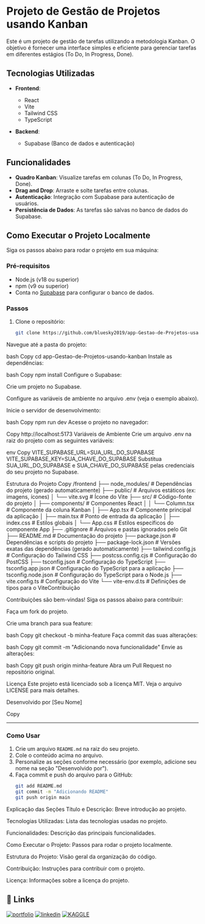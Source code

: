 # Projeto de Gestão de Projetos usando Kanban

Este é um projeto de gestão de tarefas utilizando a metodologia Kanban. O objetivo é fornecer uma interface simples e eficiente para gerenciar tarefas em diferentes estágios (To Do, In Progress, Done).

## Tecnologias Utilizadas

- **Frontend**:
  - React
  - Vite
  - Tailwind CSS
  - TypeScript

- **Backend**:
  - Supabase (Banco de dados e autenticação)

## Funcionalidades

- **Quadro Kanban**: Visualize tarefas em colunas (To Do, In Progress, Done).
- **Drag and Drop**: Arraste e solte tarefas entre colunas.
- **Autenticação**: Integração com Supabase para autenticação de usuários.
- **Persistência de Dados**: As tarefas são salvas no banco de dados do Supabase.

## Como Executar o Projeto Localmente

Siga os passos abaixo para rodar o projeto em sua máquina:

### Pré-requisitos

- Node.js (v18 ou superior)
- npm (v9 ou superior)
- Conta no [Supabase](https://supabase.com/) para configurar o banco de dados.

### Passos

1. Clone o repositório:
   ```bash
   git clone https://github.com/bluesky2019/app-Gestao-de-Projetos-usando-kanban.git


Navegue até a pasta do projeto:

bash
Copy
cd app-Gestao-de-Projetos-usando-kanban
Instale as dependências:

bash
Copy
npm install
Configure o Supabase:

Crie um projeto no Supabase.

Configure as variáveis de ambiente no arquivo .env (veja o exemplo abaixo).

Inicie o servidor de desenvolvimento:

bash
Copy
npm run dev
Acesse o projeto no navegador:

Copy
http://localhost:5173
Variáveis de Ambiente
Crie um arquivo .env na raiz do projeto com as seguintes variáveis:

env
Copy
VITE_SUPABASE_URL=SUA_URL_DO_SUPABASE
VITE_SUPABASE_KEY=SUA_CHAVE_DO_SUPABASE
Substitua SUA_URL_DO_SUPABASE e SUA_CHAVE_DO_SUPABASE pelas credenciais do seu projeto no Supabase.

Estrutura do Projeto
Copy
/frontend
├── node_modules/            # Dependências do projeto (gerado automaticamente)
├── public/                  # Arquivos estáticos (ex: imagens, ícones)
│   └── vite.svg             # Ícone do Vite
├── src/                     # Código-fonte do projeto
│   ├── components/          # Componentes React
│   │   └── Column.tsx       # Componente da coluna Kanban
│   ├── App.tsx              # Componente principal da aplicação
│   ├── main.tsx             # Ponto de entrada da aplicação
│   ├── index.css            # Estilos globais
│   └── App.css              # Estilos específicos do componente App
├── .gitignore               # Arquivos e pastas ignorados pelo Git
├── README.md                # Documentação do projeto
├── package.json             # Dependências e scripts do projeto
├── package-lock.json        # Versões exatas das dependências (gerado automaticamente)
├── tailwind.config.js       # Configuração do Tailwind CSS
├── postcss.config.cjs       # Configuração do PostCSS
├── tsconfig.json            # Configuração do TypeScript
├── tsconfig.app.json        # Configuração do TypeScript para a aplicação
├── tsconfig.node.json       # Configuração do TypeScript para o Node.js
├── vite.config.ts           # Configuração do Vite
└── vite-env.d.ts            # Definições de tipos para o ViteContribuição

Contribuições são bem-vindas! Siga os passos abaixo para contribuir:

Faça um fork do projeto.

Crie uma branch para sua feature:

bash
Copy
git checkout -b minha-feature
Faça commit das suas alterações:

bash
Copy
git commit -m "Adicionando nova funcionalidade"
Envie as alterações:

bash
Copy
git push origin minha-feature
Abra um Pull Request no repositório original.

Licença
Este projeto está licenciado sob a licença MIT. Veja o arquivo LICENSE para mais detalhes.

Desenvolvido por [Seu Nome]

Copy

---

### **Como Usar**

1. Crie um arquivo `README.md` na raiz do seu projeto.
2. Cole o conteúdo acima no arquivo.
3. Personalize as seções conforme necessário (por exemplo, adicione seu nome na seção "Desenvolvido por").
4. Faça commit e push do arquivo para o GitHub:
   ```bash
   git add README.md
   git commit -m "Adicionando README"
   git push origin main
Explicação das Seções
Título e Descrição: Breve introdução ao projeto.

Tecnologias Utilizadas: Lista das tecnologias usadas no projeto.

Funcionalidades: Descrição das principais funcionalidades.

Como Executar o Projeto: Passos para rodar o projeto localmente.

Estrutura do Projeto: Visão geral da organização do código.

Contribuição: Instruções para contribuir com o projeto.

Licença: Informações sobre a licença do projeto.


## 🔗 Links
[![portfolio](https://img.shields.io/badge/my_portfolio-000?style=for-the-badge&logo=ko-fi&logoColor=white)](https://medium.com/@gilnei809/gilnei-azambuja-borges-analista-de-dados-e-administrador-de-banco-de-dados-8774175b0e46)
[![linkedin](https://img.shields.io/badge/linkedin-0A66C2?style=for-the-badge&logo=linkedin&logoColor=white)](http://www.linkedin.com/in/gilnei-azambuja-borges-1a83432b)
[![KAGGLE](https://img.shields.io/badge/Kaggle-1DA1F2?style=for-the-badge&logo=twitter&logoColor=white)](https://www.kaggle.com/gilneiborges)
